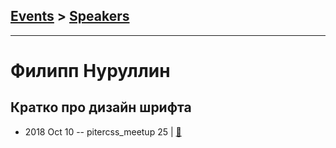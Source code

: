 ## [Events](../README.md) > [Speakers](../speakers.md)
---

# Филипп Нуруллин

## Кратко про дизайн шрифта
- 2018 Oct 10 -- pitercss_meetup 25  | [:notebook:](https://pitercss.ru/25/pres/type-design.pdf)  
